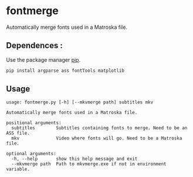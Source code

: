 # fontmerge

Automatically merge fonts used in a Matroska file.

## Dependences :

Use the package manager [pip](https://pip.pypa.io/en/stable/).

```bash
pip install argparse ass fontTools matplotlib
```

## Usage

```text
usage: fontmerge.py [-h] [--mkvmerge path] subtitles mkv

Automatically merge fonts used in a Matroska file.

positional arguments:
  subtitles        Subtitles containing fonts to merge. Need to be an ASS file.
  mkv              Video where fonts will go. Need to be a Matroska file.

optional arguments:
  -h, --help       show this help message and exit
  --mkvmerge path  Path to mkvmerge.exe if not in environment variable.
```
